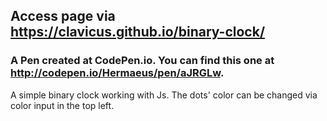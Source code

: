 ## Access page via https://clavicus.github.io/binary-clock/
### A Pen created at CodePen.io. You can find this one at http://codepen.io/Hermaeus/pen/aJRGLw.

A simple binary clock working with Js.
The dots' color can be changed via color input in the top left.

